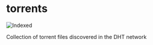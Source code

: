 torrents 
========
![Indexed](https://img.shields.io/badge/indexed-156428-blue)

Collection of torrent files discovered in the DHT network
